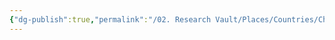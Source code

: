 ```yaml
---
{"dg-publish":true,"permalink":"/02. Research Vault/Places/Countries/China/","created":"2025-08-27T09:14:38.155-04:00","updated":"2025-08-27T09:16:32.833-04:00"}
---
```


